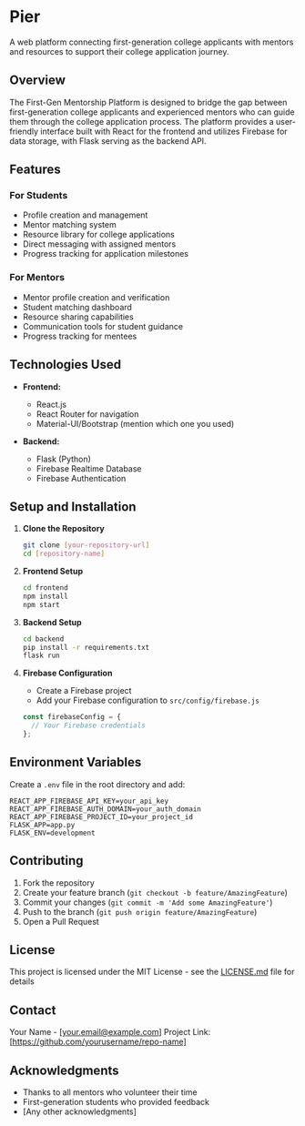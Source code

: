# Pier

A web platform connecting first-generation college applicants with mentors and resources to support their college application journey.

## Overview

The First-Gen Mentorship Platform is designed to bridge the gap between first-generation college applicants and experienced mentors who can guide them through the college application process. The platform provides a user-friendly interface built with React for the frontend and utilizes Firebase for data storage, with Flask serving as the backend API.

## Features

### For Students
- Profile creation and management
- Mentor matching system
- Resource library for college applications
- Direct messaging with assigned mentors
- Progress tracking for application milestones

### For Mentors
- Mentor profile creation and verification
- Student matching dashboard
- Resource sharing capabilities
- Communication tools for student guidance
- Progress tracking for mentees

## Technologies Used

- **Frontend:**
  - React.js
  - React Router for navigation
  - Material-UI/Bootstrap (mention which one you used)

- **Backend:**
  - Flask (Python)
  - Firebase Realtime Database
  - Firebase Authentication

## Setup and Installation

1. **Clone the Repository**
   ```bash
   git clone [your-repository-url]
   cd [repository-name]
   ```

2. **Frontend Setup**
   ```bash
   cd frontend
   npm install
   npm start
   ```

3. **Backend Setup**
   ```bash
   cd backend
   pip install -r requirements.txt
   flask run
   ```

4. **Firebase Configuration**
   - Create a Firebase project
   - Add your Firebase configuration to `src/config/firebase.js`
   ```javascript
   const firebaseConfig = {
     // Your Firebase credentials
   };
   ```

## Environment Variables

Create a `.env` file in the root directory and add:

```
REACT_APP_FIREBASE_API_KEY=your_api_key
REACT_APP_FIREBASE_AUTH_DOMAIN=your_auth_domain
REACT_APP_FIREBASE_PROJECT_ID=your_project_id
FLASK_APP=app.py
FLASK_ENV=development
```

## Contributing

1. Fork the repository
2. Create your feature branch (`git checkout -b feature/AmazingFeature`)
3. Commit your changes (`git commit -m 'Add some AmazingFeature'`)
4. Push to the branch (`git push origin feature/AmazingFeature`)
5. Open a Pull Request

## License

This project is licensed under the MIT License - see the [LICENSE.md](LICENSE.md) file for details

## Contact

Your Name - [your.email@example.com]
Project Link: [https://github.com/yourusername/repo-name]

## Acknowledgments

- Thanks to all mentors who volunteer their time
- First-generation students who provided feedback
- [Any other acknowledgments]
